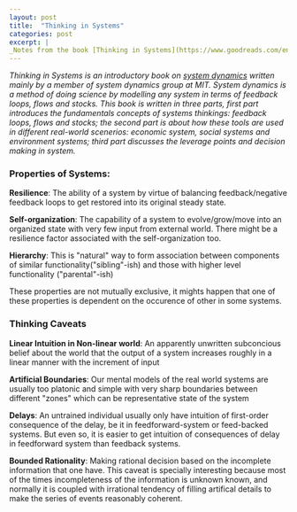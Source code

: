```yaml
---
layout: post
title:  "Thinking in Systems"
categories: post
excerpt: |
_Notes from the book [Thinking in Systems](https://www.goodreads.com/en/book/show/3828902-thinking-in-systems)_
---
```


<!--more-->

_Thinking in Systems is an introductory book on [system dynamics](https://en.wikipedia.org/wiki/System_dynamics) written mainly by a member of system dynamics group at MIT. System dynamics is a method of doing science by modelling any system in terms of feedback loops, flows and stocks. This book is written in three parts, first part introduces the fundamentals concepts of systems thinkings: feedback loops, flows and stocks; the second part is about how these tools are used in different real-world scenerios: economic system, social systems and environment systems; third part discusses the leverage points and decision making in system._

### Properties of Systems:

**Resilience**: The ability of a system by virtue of balancing feedback/negative feedback loops to get restored into its original steady state.

**Self-organization**: The capability of a system to evolve/grow/move into an organized state with very few input from external world. There might be a resilience factor associated with the self-organization too.

**Hierarchy**: This is "natural" way to form association between components of similar functionality("sibling"-ish) and those with higher level functionality ("parental"-ish)

These properties are not mutually exclusive, it mights happen that one of these properties is dependent on the occurence of other in some systems.

### Thinking Caveats

**Linear Intuition in Non-linear world**: An apparently unwritten subconcious belief about the world that the output of a system increases roughly in a linear manner with the increment of input

**Artificial Boundaries**: Our mental models of the real world systems are usually too platonic and simple with very sharp boundaries between different "zones" which can be representative state of the system

**Delays**: An untrained individual usually only have intuition of first-order consequence of the delay, be it in feedforward-system or feed-backed systems. But even so, it is easier to get intuition of consequences of delay in feedforward system than feedback systems.

**Bounded Rationality**: Making rational decision based on the incomplete information that one have. This caveat is specially interesting because most of the times incompleteness of the information is unknown known, and normally it is coupled with irrational tendency of filling artifical details to make the series of events reasonably coherent.